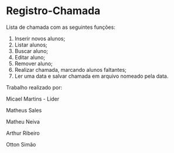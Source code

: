 # Registro-Chamada
Lista de chamada com as seguintes funções:
1. Inserir novos alunos;
2. Listar alunos;
3. Buscar aluno;
4. Editar aluno;
5. Remover aluno;
6. Realizar chamada, marcando alunos faltantes;
7. Ler uma data e salvar chamada em arquivo nomeado pela data.

Trabalho realizado por:

Micael Martins - Lider

Matheus Sales

Matheu Neiva

Arthur Ribeiro

Otton Simão
